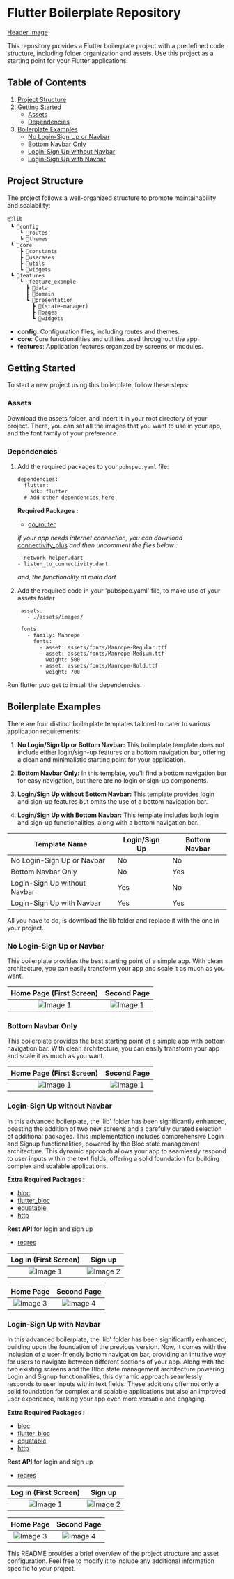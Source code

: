 # Flutter Boilerplate Repository

[Header Image](https://github.com/Thanasis-Traitsis/flutter-boiler-plates/blob/main/screenshots/Header_Image.png)

This repository provides a Flutter boilerplate project with a predefined code structure, including folder organization and assets. Use this project as a starting point for your Flutter applications.

## Table of Contents

1. [Project Structure](#project-structure)
2. [Getting Started](#getting-started)
    - [Assets](#assets)
    - [Dependencies](#dependencies)
3. [Boilerplate Examples](#boilerplate-examples)
    - [No Login-Sign Up or Navbar](#no-login-sign-up-or-navbar)
    - [Bottom Navbar Only](#bottom-navbar-only)
    - [Login-Sign Up without Navbar](#login-sign-up-without-navbar)
    - [Login-Sign Up with Navbar](#login-sign-up-with-navbar)

## Project Structure

The project follows a well-organized structure to promote maintainability and scalability:

```
📦lib
 ┗ 📂config
    ┗ 📂routes
    ┗ 📂themes
 ┗ 📂core
    ┣ 📂constants
    ┣ 📂usecases
    ┣ 📂utils
    ┗ 📂widgets
 ┗ 📂features
    ┗ 📂feature_example
      ┣ 📂data
      ┣ 📂domain
      ┗ 📂presentation
        ┣ 📂(state-manager)
        ┣ 📂pages
        ┗ 📂widgets
```

- **config**: Configuration files, including routes and themes.
- **core**: Core functionalities and utilities used throughout the app.
- **features**: Application features organized by screens or modules.

## Getting Started

To start a new project using this boilerplate, follow these steps:

### Assets

Download the assets folder, and insert it in your root directory of your project.
There, you can set all the images that you want to use in your app, and the font family of your preference.

### Dependencies

1. Add the required packages to your `pubspec.yaml` file:

   ```
   dependencies:
     flutter:
       sdk: flutter
     # Add other dependencies here
     ```
     
    **Required Packages :**
    - [go_router](https://pub.dev/packages/go_router/install)
    
    *if your app needs internet connection, you can download*
    [connectivity_plus](https://pub.dev/packages/connectivity_plus/install)
    *and then uncomment the files below :*
    ```
    - network_helper.dart
    - listen_to_connectivity.dart
    ```
    *and, the functionality at main.dart*


2. Add the required code in your 'pubspec.yaml' file, to make use of your assets folder

   ```
    assets:
      - ./assets/images/

    fonts:
      - family: Manrope
        fonts:
          - asset: assets/fonts/Manrope-Regular.ttf
          - asset: assets/fonts/Manrope-Medium.ttf
            weight: 500
          - asset: assets/fonts/Manrope-Bold.ttf
            weight: 700
    ```

 Run flutter pub get to install the dependencies.
 
 ## Boilerplate Examples
 
There are four distinct boilerplate templates tailored to cater to various application requirements:

1. **No Login/Sign Up or Bottom Navbar:** This boilerplate template does not include either login/sign-up features or a bottom navigation bar, offering a clean and minimalistic starting point for your application.

2. **Bottom Navbar Only:** In this template, you'll find a bottom navigation bar for easy navigation, but there are no login or sign-up components.

3. **Login/Sign Up without Bottom Navbar:** This template provides login and sign-up features but omits the use of a bottom navigation bar.

4. **Login/Sign Up with Bottom Navbar:** This template includes both login and sign-up functionalities, along with a bottom navigation bar.

| Template Name                | Login/Sign Up | Bottom Navbar |
|------------------------------|---------------|---------------|
| No Login-Sign Up or Navbar   | No            | No            |
| Bottom Navbar Only           | No            | Yes           |
| Login-Sign Up without Navbar | Yes           | No            |
| Login-Sign Up with Navbar    | Yes           | Yes           |



All you have to do, is download the lib folder and replace it with the one in your project.

### No Login-Sign Up or Navbar

This boilerplate provides the best starting point of a simple app. With clean architecture, you can easily transform your app and scale it as much as you want.

|   Home Page (First Screen)   |   Second Page   |
|:-----------------------:|:-----------------------:|
| ![Image 1](https://github.com/Thanasis-Traitsis/flutter-boiler-plates/blob/main/screenshots/no-login-no-navbar/homepage_1.png) | ![Image 1](https://github.com/Thanasis-Traitsis/flutter-boiler-plates/blob/main/screenshots/no-login-no-navbar/secondpage_1.png)|

### Bottom Navbar Only

This boilerplate provides the best starting point of a simple app with bottom navigation bar. With clean architecture, you can easily transform your app and scale it as much as you want.

|   Home Page (First Screen)   |   Second Page   |
|:-----------------------:|:-----------------------:|
| ![Image 1](https://github.com/Thanasis-Traitsis/flutter-boiler-plates/blob/main/screenshots/bottom-navbar-only/homepage_2.png) | ![Image 1](https://github.com/Thanasis-Traitsis/flutter-boiler-plates/blob/main/screenshots/bottom-navbar-only/secondpage_2.png)|

### Login-Sign Up without Navbar

In this advanced boilerplate, the 'lib' folder has been significantly enhanced, boasting the addition of two new screens and a carefully curated selection of additional packages. This implementation includes comprehensive Login and Signup functionalities, powered by the Bloc state management architecture. This dynamic approach allows your app to seamlessly respond to user inputs within the text fields, offering a solid foundation for building complex and scalable applications.

**Extra Required Packages :**
- [bloc](https://pub.dev/packages/bloc/install)
- [flutter_bloc](https://pub.dev/packages/flutter_bloc/install)
- [equatable](https://pub.dev/packages/equatable/install)
- [http](https://pub.dev/packages/http/install)

**Rest API** for login and sign up
- [reqres](https://reqres.in/)

|   Log in (First Screen)   |   Sign up   |
|:-----------------------:|:-----------------------:|
| ![Image 1](https://github.com/Thanasis-Traitsis/flutter-boiler-plates/blob/main/screenshots/login-signup-without-navbar/login_1.png) | ![Image 2](https://github.com/Thanasis-Traitsis/flutter-boiler-plates/blob/main/screenshots/login-signup-without-navbar/signup_1.png)|

|   Home Page   |   Second Page   |
|:-----------------------:|:-----------------------:|
| ![Image 3](https://github.com/Thanasis-Traitsis/flutter-boiler-plates/blob/main/screenshots/login-signup-without-navbar/homepage_3.png) | ![Image 4](https://github.com/Thanasis-Traitsis/flutter-boiler-plates/blob/main/screenshots/login-signup-without-navbar/secondpage_3.png)|

### Login-Sign Up with Navbar

In this advanced boilerplate, the 'lib' folder has been significantly enhanced, building upon the foundation of the previous version. Now, it comes with the inclusion of a user-friendly bottom navigation bar, providing an intuitive way for users to navigate between different sections of your app. Along with the two existing screens and the Bloc state management architecture powering Login and Signup functionalities, this dynamic approach seamlessly responds to user inputs within text fields. These additions offer not only a solid foundation for complex and scalable applications but also an improved user experience, making your app even more versatile and engaging.

**Extra Required Packages :**
- [bloc](https://pub.dev/packages/bloc/install)
- [flutter_bloc](https://pub.dev/packages/flutter_bloc/install)
- [equatable](https://pub.dev/packages/equatable/install)
- [http](https://pub.dev/packages/http/install)

**Rest API** for login and sign up
- [reqres](https://reqres.in/)

|   Log in (First Screen)   |   Sign up   |
|:-----------------------:|:-----------------------:|
| ![Image 1](https://github.com/Thanasis-Traitsis/flutter-boiler-plates/blob/main/screenshots/login-signup-with-navbar/login_2.png) | ![Image 2](https://github.com/Thanasis-Traitsis/flutter-boiler-plates/blob/main/screenshots/login-signup-with-navbar/signup_2.png)|

|   Home Page   |   Second Page   |
|:-----------------------:|:-----------------------:|
| ![Image 3](https://github.com/Thanasis-Traitsis/flutter-boiler-plates/blob/main/screenshots/login-signup-with-navbar/homepage_4.png) | ![Image 4](https://github.com/Thanasis-Traitsis/flutter-boiler-plates/blob/main/screenshots/login-signup-with-navbar/secondpage_4.png)|

This README provides a brief overview of the project structure and asset configuration. Feel free to modify it to include any additional information specific to your project.
